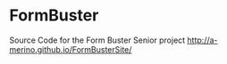 # FormBuster
Source Code for the Form Buster Senior project http://a-merino.github.io/FormBusterSite/
